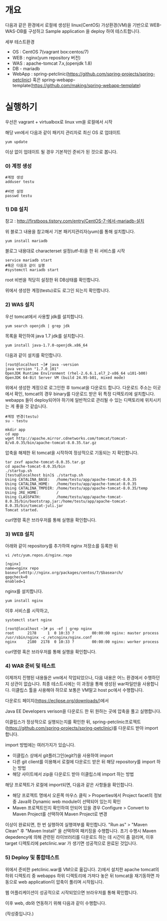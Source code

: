 # 개요 

다음과 같은 환경에서 로컬에 생성된 linux(CentOS) 가상환경(VM)을 기반으로 WEB-WAS-DB를 구성하고 Sample application 을 deploy 하여 테스트합니다.

세부 테스트환경

- OS : CentOS 7(vagrant box:centos/7)
- WEB : nginx(yum repository 버전)
- WAS : apache-tomcat 7.x,(openjdk 1.8)
- DB - mariadb
- WebApp : spring-petclinic(https://github.com/spring-projects/spring-petclinic) 혹은 spring-webapp-template(https://github.com/making/spring-webapp-template)



# 실행하기

우선은 vagrant + virtualbox로 linux vm을 로컬에서 시작

해당 vm에서 다음과 같이 패키지 관리자로 최신 OS 로 업데이트

	yum update

이상 없이 업데이트 될 경우 기본적인 준비가 된 것으로 봅니다.

### 0) 계정 생성

	#계정 생성
	adduser testu

	#비번 설정
	passwd testu 

### 1) DB 설치

참고 : http://firstboos.tistory.com/entry/CentOS-7-에서-mariadb-설치

위 블로그 내용을 참고해서 기본 패키지관리자(yum)를 통해 설치합니다.

	yum install mariadb

블로그 내용대로 characterset 설정(utf-8)을 한 뒤 서비스를 시작

	service mariadb start
	#혹은 다음과 같이 실행
	#systemctl mariadb start

root 비번을 적당히 설정한 뒤 DB상태를 확인합니다.

위에서 생성한 계정(testu)로도 로그인 되는지 확인합니다.


### 2) WAS 설치

우선 tomcat에서 사용할 jdk를 설치합니다.

	yum search openjdk | grep jdk

목록을 확인하여 java 1.7 jdk를 설치합니다.

	yum install java-1.7.0-openjdk.x86_64

다음과 같이 설치를 확인합니다.

	[root@localhost ~]# java -version
	java version "1.7.0_101"
	OpenJDK Runtime Environment (rhel-2.6.6.1.el7_2-x86_64 u101-b00)
	OpenJDK 64-Bit Server VM (build 24.95-b01, mixed mode)

위에서 생성한 계정으로 로그인한 후 tomcat을 다운로드 합니다. 다운로드 주소는 이곳에서 확인, tomcat의 경우 binary를 다운로드 받은 뒤 특정 디렉토리에 설치합니다. webapps 들이 deploy되어야 하기에 일반적으로 관리될 수 있는 디렉토리에 위치시키는 게 좋을 것 같습니다.

	#계정 변경(testu)
	su - testu

	mkdir app
	cd app
	wget http://apache.mirror.cdnetworks.com/tomcat/tomcat-8/v8.0.35/bin/apache-tomcat-8.0.35.tar.gz

압축을 해제한 뒤 tomcat을 시작하여 정상적으로 기동되는 지 확인합니다.
     
    tar zxvf apache-tomcat-8.0.35.tar.gz
    cd apache-tomcat-8.0.35/bin
    ./startup.sh
    [testu@localhost bin]$ ./startup.sh
	Using CATALINA_BASE:   /home/testu/app/apache-tomcat-8.0.35
	Using CATALINA_HOME:   /home/testu/app/apache-tomcat-8.0.35
	Using CATALINA_TMPDIR: /home/testu/app/apache-tomcat-8.0.35/temp
	Using JRE_HOME:        /
	Using CLASSPATH:       /home/testu/app/apache-tomcat-8.0.35/bin/bootstrap.jar:/home/testu/app/apache-tomcat-8.0.35/bin/tomcat-juli.jar
	Tomcat started.

curl명령 혹은 브라우저를 통해 실행을 확인합니다.


### 3) WEB 설치

아래와 같이 repository를 추가하여 nginx 저장소를 등록한 뒤

	vi /etc/yum.repos.d/nginx.repo

	[nginx]
	name=nginx repo
	baseurl=http://nginx.org/packages/centos/7/$basearch/
	gpgcheck=0
	enabled=1

nginx를 설치합니다.

	yum install nginx

이후 서비스를 시작하고,

	systemctl start nginx

	[root@localhost ~]# ps -ef | grep nginx
	root      2178     1  0 10:33 ?        00:00:00 nginx: master process /usr/sbin/nginx -c /etcnginx/nginx.conf
	nginx     2180  2178  0 10:33 ?        00:00:00 nginx: worker process

curl명령 혹은 브라우저를 통해 실행을 확인합니다.



### 4) WAR 준비 및 테스트

이제까지 진행된 내용들은 vm에서 작업되었으나, 다음 내용은 어느 환경에서 수행하던지 상관이 없습니다. 최종 테스트시에는 이 과정을 통해 생성된 war파일만을 사용합니다. 이클립스 툴을 사용해야 하므로 보통은 VM말고 host pc에서 수행합니다.

다운로드 페이지(https://eclipse.org/downloads/)에서 

Java EE Developers verison을 다운로드 한 뒤 원하는 곳에 압축을 풀고 실행합니다.

이클립스가 정상적으로 실행되는지를 확인한 뒤, spring-petclinic프로젝트(https://github.com/spring-projects/spring-petclinic)를 다운로드 받아 import 합니다.

import 방법에는 여러가지가 있습니다.
- 이클립스 상에서 git플러그인(egit?)을 사용하여 import
- 다른 git client를 이용해서 로컬에 다운로드 받은 뒤 해당 repository를 import 하는 방법
- 해당 사이트에서 zip을 다운로드 받아 이클립스에 import 하는 방법

해당 프로젝트가 로컬에 import되면, 다음과 같은 사항들을 확인합니다.
- 해당 프로젝트 명에서 오른쪽 마우스 클릭 > Properties에서 Project facet의 정보 중 Java와 Dynamic web module이 선택되어 있는지 확인
- Maven 프로젝트인지 확인하여 안되어 있을 경우 Configure > Convert to Maven Project를 선택하여 Maven Project로 변경

이상이 완료되면, 한 번 실행하여 실행여부를 확인합니다. "Run as" > "Maven Clean" 후 "Maven Install" 을 선택하여 패키징을 수행합니다. 초기 수행시 Maven depedency에 의해 관련된 라이브러리를 다운로드 하는 데 시간이 좀 걸리며, 이후 target 디렉토리에 petclinic.war 가 생기면 성공적으로 완료된 것입니다.



### 5) Deploy 및 통합테스트

위에서 준비한 petclinic.war를 VM으로 옮깁니다. 2)에서 설치한 apache tomcat의 하위 디렉토리 중 webapps 하위 디렉토리에 가져다 놓은 뒤 tomcat을 재기동하면 자동으로 web application이 압축이 풀리며 시작됩니다.

웹 어플리케이션이 성공적으로 시작되었으면 브라우저를 통해 확인합니다.

이후 web, db와 연동하기 위해 다음과 같이 수행합니다.

(작성중입니다.)

